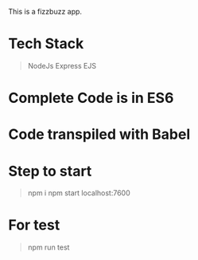This is a fizzbuzz app.

# Tech Stack
> NodeJs
> Express
> EJS

# Complete Code is in ES6
# Code transpiled with Babel

# Step to start
> npm i
> npm start
> localhost:7600

# For test
> npm run test